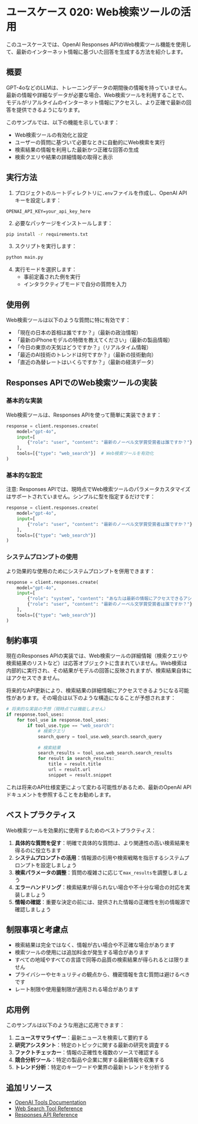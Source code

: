 # ユースケース 020: Web検索ツールの活用

このユースケースでは、OpenAI Responses APIのWeb検索ツール機能を使用して、最新のインターネット情報に基づいた回答を生成する方法を紹介します。

## 概要

GPT-4oなどのLLMは、トレーニングデータの期間後の情報を持っていません。最新の情報や詳細なデータが必要な場合、Web検索ツールを利用することで、モデルがリアルタイムのインターネット情報にアクセスし、より正確で最新の回答を提供できるようになります。

このサンプルでは、以下の機能を示しています：

- Web検索ツールの有効化と設定
- ユーザーの質問に基づいて必要なときに自動的にWeb検索を実行
- 検索結果の情報を利用した最新かつ正確な回答の生成
- 検索クエリや結果の詳細情報の取得と表示

## 実行方法

1. プロジェクトのルートディレクトリに`.env`ファイルを作成し、OpenAI APIキーを設定します：

```
OPENAI_API_KEY=your_api_key_here
```

2. 必要なパッケージをインストールします：

```bash
pip install -r requirements.txt
```

3. スクリプトを実行します：

```bash
python main.py
```

4. 実行モードを選択します：
   - 事前定義された例を実行
   - インタラクティブモードで自分の質問を入力

## 使用例

Web検索ツールは以下のような質問に特に有効です：

- 「現在の日本の首相は誰ですか？」（最新の政治情報）
- 「最新のiPhoneモデルの特徴を教えてください」（最新の製品情報）
- 「今日の東京の天気はどうですか？」（リアルタイム情報）
- 「最近のAI技術のトレンドは何ですか？」（最新の技術動向）
- 「直近の為替レートはいくらですか？」（最新の経済データ）

## Responses APIでのWeb検索ツールの実装

### 基本的な実装

Web検索ツールは、Responses APIを使って簡単に実装できます：

```python
response = client.responses.create(
    model="gpt-4o",
    input=[
        {"role": "user", "content": "最新のノーベル文学賞受賞者は誰ですか？"}
    ],
    tools=[{"type": "web_search"}]  # Web検索ツールを有効化
)
```

### 基本的な設定

注意: Responses APIでは、現時点でWeb検索ツールのパラメータカスタマイズはサポートされていません。シンプルに型を指定するだけです：

```python
response = client.responses.create(
    model="gpt-4o",
    input=[
        {"role": "user", "content": "最新のノーベル文学賞受賞者は誰ですか？"}
    ],
    tools=[{"type": "web_search"}]
)
```

### システムプロンプトの使用

より効果的な使用のためにシステムプロンプトを併用できます：

```python
response = client.responses.create(
    model="gpt-4o",
    input=[
        {"role": "system", "content": "あなたは最新の情報にアクセスできるアシスタントです。必要に応じてWeb検索を使い、情報源を明示してください。"},
        {"role": "user", "content": "最新のノーベル文学賞受賞者は誰ですか？"}
    ],
    tools=[{"type": "web_search"}]
)
```

## 制約事項

現在のResponses APIの実装では、Web検索ツールの詳細情報（検索クエリや検索結果のリストなど）は応答オブジェクトに含まれていません。Web検索は内部的に実行され、その結果がモデルの回答に反映されますが、検索結果自体にはアクセスできません。

将来的なAPI更新により、検索結果の詳細情報にアクセスできるようになる可能性があります。その場合は以下のような構造になることが予想されます：

```python
# 将来的な実装の予想（現時点では機能しません）
if response.tool_uses:
    for tool_use in response.tool_uses:
        if tool_use.type == "web_search":
            # 検索クエリ
            search_query = tool_use.web_search.search_query
            
            # 検索結果
            search_results = tool_use.web_search.search_results
            for result in search_results:
                title = result.title
                url = result.url
                snippet = result.snippet
```

これは将来のAPI仕様変更によって変わる可能性があるため、最新のOpenAI APIドキュメントを参照することをお勧めします。

## ベストプラクティス

Web検索ツールを効果的に使用するためのベストプラクティス：

1. **具体的な質問を促す**：明確で具体的な質問は、より関連性の高い検索結果を得るのに役立ちます
2. **システムプロンプトの活用**：情報源の引用や検索戦略を指示するシステムプロンプトを設定しましょう
3. **検索パラメータの調整**：質問の複雑さに応じて`max_results`を調整しましょう
4. **エラーハンドリング**：検索結果が得られない場合や不十分な場合の対応を実装しましょう
5. **情報の確認**：重要な決定の前には、提供された情報の正確性を別の情報源で確認しましょう

## 制限事項と考慮点

- 検索結果は完全ではなく、情報が古い場合や不正確な場合があります
- 検索ツールの使用には追加料金が発生する場合があります
- すべての地域やすべての言語で同等の品質の検索結果が得られるとは限りません
- プライバシーやセキュリティの観点から、機密情報を含む質問は避けるべきです
- レート制限や使用量制限が適用される場合があります

## 応用例

このサンプルは以下のような用途に応用できます：

1. **ニュースサマライザー**：最新ニュースを検索して要約する
2. **研究アシスタント**：特定のトピックに関する最新の研究を調査する
3. **ファクトチェッカー**：情報の正確性を複数のソースで確認する
4. **競合分析ツール**：特定の製品や企業に関する最新情報を収集する
5. **トレンド分析**：特定のキーワードや業界の最新トレンドを分析する

## 追加リソース

- [OpenAI Tools Documentation](https://platform.openai.com/docs/guides/tools)
- [Web Search Tool Reference](https://platform.openai.com/docs/guides/tools/web-search)
- [Responses API Reference](https://platform.openai.com/docs/api-reference/responses)